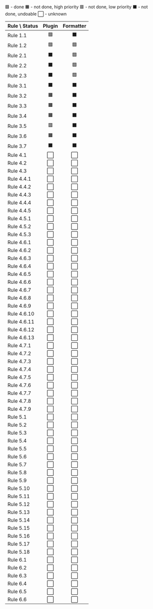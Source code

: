 🟩 - done
🟧 - not done, high priority
🟥 - not done, low priority
⬛ - not done, undoable
⬜ - unknown

| Rule \ Status  | Plugin | Formatter |
| :------------- | :----: | :-------: |
| Rule 1.1       |   🟩   |     ⬛    |
| Rule 1.2       |   🟩   |     🟩    |
| Rule 2.1       |   ⬛   |     🟩    |
| Rule 2.2       |   ⬛   |     🟩    |
| Rule 2.3       |   ⬛   |     🟩    |
| Rule 3.1       |   ⬛   |     ⬛    |
| Rule 3.2       |   🟧   |     ⬛    |
| Rule 3.3       |   🟧   |     ⬛    |
| Rule 3.4       |   🟧   |     ⬛    |
| Rule 3.5       |   🟥   |     ⬛    |
| Rule 3.6       |   🟧   |     ⬛    |
| Rule 3.7       |   ⬛   |     ⬛    |
| Rule 4.1       |   ⬜   |     ⬜    |
| Rule 4.2       |   ⬜   |     ⬜    |
| Rule 4.3       |   ⬜   |     ⬜    |
| Rule 4.4.1     |   ⬜   |     ⬜    |
| Rule 4.4.2     |   ⬜   |     ⬜    |
| Rule 4.4.3     |   ⬜   |     ⬜    |
| Rule 4.4.4     |   ⬜   |     ⬜    |
| Rule 4.4.5     |   ⬜   |     ⬜    |
| Rule 4.5.1     |   ⬜   |     ⬜    |
| Rule 4.5.2     |   ⬜   |     ⬜    |
| Rule 4.5.3     |   ⬜   |     ⬜    |
| Rule 4.6.1     |   ⬜   |     ⬜    |
| Rule 4.6.2     |   ⬜   |     ⬜    |
| Rule 4.6.3     |   ⬜   |     ⬜    |
| Rule 4.6.4     |   ⬜   |     ⬜    |
| Rule 4.6.5     |   ⬜   |     ⬜    |
| Rule 4.6.6     |   ⬜   |     ⬜    |
| Rule 4.6.7     |   ⬜   |     ⬜    |
| Rule 4.6.8     |   ⬜   |     ⬜    |
| Rule 4.6.9     |   ⬜   |     ⬜    |
| Rule 4.6.10    |   ⬜   |     ⬜    |
| Rule 4.6.11    |   ⬜   |     ⬜    |
| Rule 4.6.12    |   ⬜   |     ⬜    |
| Rule 4.6.13    |   ⬜   |     ⬜    |
| Rule 4.7.1     |   ⬜   |     ⬜    |
| Rule 4.7.2     |   ⬜   |     ⬜    |
| Rule 4.7.3     |   ⬜   |     ⬜    |
| Rule 4.7.4     |   ⬜   |     ⬜    |
| Rule 4.7.5     |   ⬜   |     ⬜    |
| Rule 4.7.6     |   ⬜   |     ⬜    |
| Rule 4.7.7     |   ⬜   |     ⬜    |
| Rule 4.7.8     |   ⬜   |     ⬜    |
| Rule 4.7.9     |   ⬜   |     ⬜    |
| Rule 5.1       |   ⬜   |     ⬜    |
| Rule 5.2       |   ⬜   |     ⬜    |
| Rule 5.3       |   ⬜   |     ⬜    |
| Rule 5.4       |   ⬜   |     ⬜    |
| Rule 5.5       |   ⬜   |     ⬜    |
| Rule 5.6       |   ⬜   |     ⬜    |
| Rule 5.7       |   ⬜   |     ⬜    |
| Rule 5.8       |   ⬜   |     ⬜    |
| Rule 5.9       |   ⬜   |     ⬜    |
| Rule 5.10      |   ⬜   |     ⬜    |
| Rule 5.11      |   ⬜   |     ⬜    |
| Rule 5.12      |   ⬜   |     ⬜    |
| Rule 5.13      |   ⬜   |     ⬜    |
| Rule 5.14      |   ⬜   |     ⬜    |
| Rule 5.15      |   ⬜   |     ⬜    |
| Rule 5.16      |   ⬜   |     ⬜    |
| Rule 5.17      |   ⬜   |     ⬜    |
| Rule 5.18      |   ⬜   |     ⬜    |
| Rule 6.1       |   ⬜   |     ⬜    |
| Rule 6.2       |   ⬜   |     ⬜    |
| Rule 6.3       |   ⬜   |     ⬜    |
| Rule 6.4       |   ⬜   |     ⬜    |
| Rule 6.5       |   ⬜   |     ⬜    |
| Rule 6.6       |   ⬜   |     ⬜    |
